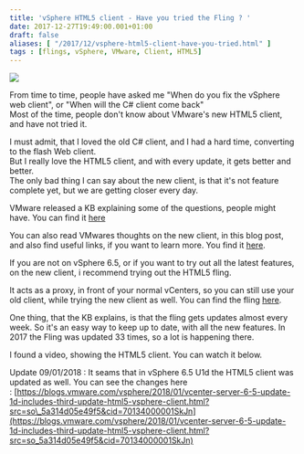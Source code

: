 ```yaml
---
title: 'vSphere HTML5 client - Have you tried the Fling ? '
date: 2017-12-27T19:49:00.001+01:00
draft: false
aliases: [ "/2017/12/vsphere-html5-client-have-you-tried.html" ]
tags : [flings, vSphere, VMware, Client, HTML5]
---
```


[![](https://labs.vmware.com/flings/files/uploads/0/0/0/0/0/8/6/2016-03-07_1741_h5client_-_screenshot0-1024x684.png)](https://labs.vmware.com/flings/files/uploads/0/0/0/0/0/8/6/2016-03-07_1741_h5client_-_screenshot0-1024x684.png)

  
From time to time, people have asked me "When do you fix the vSphere web client", or "When will the C# client come back"  
Most of the time, people don't know about VMware's new HTML5 client, and have not tried it.  
  
I must admit, that I loved the old C# client, and I had a hard time, converting to the flash Web client.  
But I really love the HTML5 client, and with every update, it gets better and better.  
The only bad thing I can say about the new client, is that it's not feature complete yet, but we are getting closer every day.  
  
VMware released a KB explaining some of the questions, people might have. You can find it [here](https://kb.vmware.com/s/article/2147929)  
  
You can also read VMwares thoughts on the new client, in this blog post, and also find useful links, if you want to learn more. You find it [here](https://blogs.vmware.com/vsphere/2017/08/goodbye-vsphere-web-client.html).  
  
If you are not on vSphere 6.5, or if you want to try out all the latest features, on the new client, i recommend trying out the HTML5 fling.  
  
It acts as a proxy, in front of your normal vCenters, so you can still use your old client, while trying the new client as well. You can find the fling [here](https://labs.vmware.com/flings/vsphere-html5-web-client).  
  
One thing, that the KB explains, is that the fling gets updates almost every week. So it's an easy way to keep up to date, with all the new features. In 2017 the Fling was updated 33 times, so a lot is happening there.  
  
I found a video, showing the HTML5 client. You can watch it below.  
  
  
  
Update 09/01/2018 : It seams that in vSphere 6.5 U1d the HTML5 client was updated as well. You can see the changes here : [https://blogs.vmware.com/vsphere/2018/01/vcenter-server-6-5-update-1d-includes-third-update-html5-vsphere-client.html?src=so\_5a314d05e49f5&cid=70134000001SkJn](https://blogs.vmware.com/vsphere/2018/01/vcenter-server-6-5-update-1d-includes-third-update-html5-vsphere-client.html?src=so_5a314d05e49f5&cid=70134000001SkJn)
